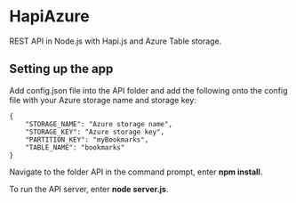 HapiAzure
=========

REST API in Node.js with Hapi.js and Azure Table storage.

## Setting up the app

Add config.json file into the API folder and add the following onto the config file with your Azure storage name and storage key:

```
{
    "STORAGE_NAME": "Azure storage name",
    "STORAGE_KEY": "Azure storage key",
    "PARTITION_KEY": "myBookmarks",
    "TABLE_NAME": "bookmarks"
}
```

Navigate to the folder API in the command prompt, enter **npm install**.

To run the API server, enter **node server.js**.
 
